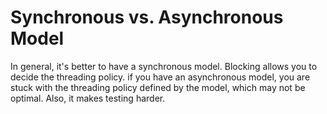 # Synchronous vs. Asynchronous Model

In general, it's better to have a synchronous model. Blocking allows you to decide the threading policy.
if you have an asynchronous model, you are stuck with the threading policy defined by the model,
which may not be optimal. Also, it makes testing harder.
